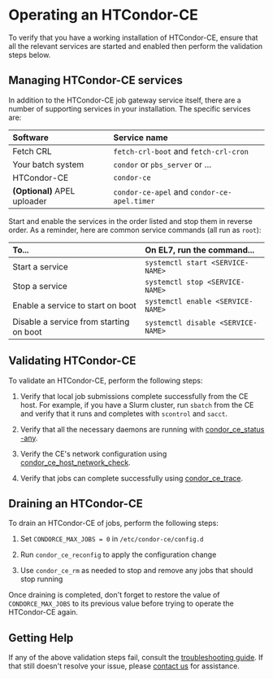 Operating an HTCondor-CE
========================

To verify that you have a working installation of HTCondor-CE, ensure that all the relevant services are started and
enabled then perform the validation steps below.

Managing HTCondor-CE services
-----------------------------

In addition to the HTCondor-CE job gateway service itself, there are a number of supporting services in your installation.
The specific services are:

| Software                     | Service name                                |
|:-----------------------------|:--------------------------------------------|
| Fetch CRL                    | `fetch-crl-boot` and `fetch-crl-cron`       |
| Your batch system            | `condor` or `pbs_server` or …               |
| HTCondor-CE                  | `condor-ce`                                 |
| **(Optional)** APEL uploader | `condor-ce-apel` and `condor-ce-apel.timer` |

Start and enable the services in the order listed and stop them in reverse order.
As a reminder, here are common service commands (all run as `root`):

| To...                                   | On EL7, run the command...                    |
| :-------------------------------------- | :-------------------------------------------- |
| Start a service                         | `systemctl start <SERVICE-NAME>`              |
| Stop a  service                         | `systemctl stop <SERVICE-NAME>`               |
| Enable a service to start on boot       | `systemctl enable <SERVICE-NAME>`             |
| Disable a service from starting on boot | `systemctl disable <SERVICE-NAME>`            |

Validating HTCondor-CE
----------------------

To validate an HTCondor-CE, perform the following steps:

1. Verify that local job submissions complete successfully from the CE host.
   For example, if you have a Slurm cluster, run `sbatch` from the CE and verify that it runs and completes with
   `scontrol` and `sacct`.

1. Verify that all the necessary daemons are running with
   [condor\_ce\_status -any](troubleshooting/debugging-tools.md#condor_ce_status).

1. Verify the CE's network configuration using
   [condor\_ce\_host\_network\_check](troubleshooting/debugging-tools.md#condor_ce_host_network_check).

1. Verify that jobs can complete successfully using
   [condor\_ce\_trace](troubleshooting/debugging-tools.md#condor_ce_trace).

Draining an HTCondor-CE
-----------------------

To drain an HTCondor-CE of jobs, perform the following steps:

1. Set `CONDORCE_MAX_JOBS = 0` in `/etc/condor-ce/config.d`

1. Run `condor_ce_reconfig` to apply the configuration change

1. Use `condor_ce_rm` as needed to stop and remove any jobs that should stop running

Once draining is completed, don't forget to restore the value of `CONDORCE_MAX_JOBS` to its previous value
before trying to operate the HTCondor-CE again.

Getting Help
------------

If any of the above validation steps fail, consult the [troubleshooting guide](troubleshooting/common-issues.md).
If that still doesn't resolve your issue, please [contact us](../index.md#contact-us) for assistance.
